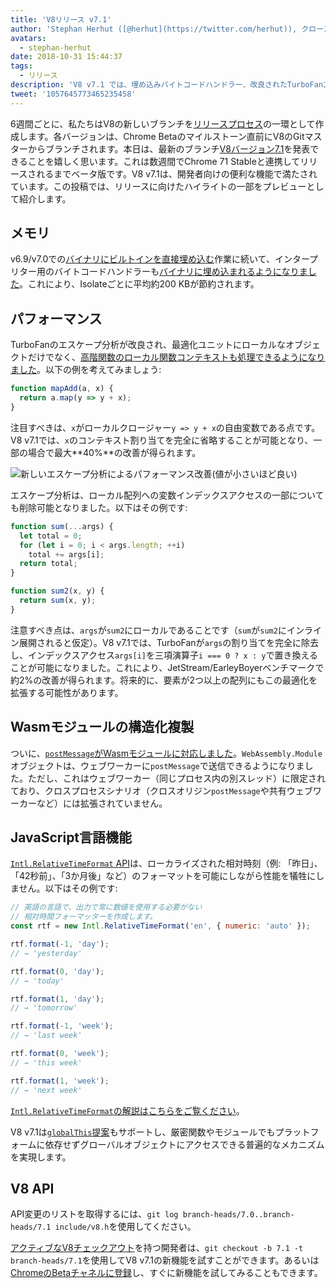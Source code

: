 ```yaml
---
title: 'V8リリース v7.1'
author: 'Stephan Herhut ([@herhut](https://twitter.com/herhut)), クローン作成者のクローン'
avatars:
  - stephan-herhut
date: 2018-10-31 15:44:37
tags:
  - リリース
description: 'V8 v7.1 では、埋め込みバイトコードハンドラー、改良されたTurboFanエスケープ分析、postMessage(wasmModule)、Intl.RelativeTimeFormat、そしてglobalThisが導入されています！'
tweet: '1057645773465235458'
---
```

6週間ごとに、私たちはV8の新しいブランチを[リリースプロセス](/docs/release-process)の一環として作成します。各バージョンは、Chrome Betaのマイルストーン直前にV8のGitマスターからブランチされます。本日は、最新のブランチ[V8バージョン7.1](https://chromium.googlesource.com/v8/v8.git/+log/branch-heads/7.1)を発表できることを嬉しく思います。これは数週間でChrome 71 Stableと連携してリリースされるまでベータ版です。V8 v7.1は、開発者向けの便利な機能で満たされています。この投稿では、リリースに向けたハイライトの一部をプレビューとして紹介します。

<!--truncate-->
## メモリ

v6.9/v7.0での[バイナリにビルトインを直接埋め込む](https://v8.dev/blog/embedded-builtins)作業に続いて、インタープリター用のバイトコードハンドラーも[バイナリに埋め込まれるようになりました](https://bugs.chromium.org/p/v8/issues/detail?id=8068)。これにより、Isolateごとに平均約200 KBが節約されます。

## パフォーマンス

TurboFanのエスケープ分析が改良され、最適化ユニットにローカルなオブジェクトだけでなく、[高階関数のローカル関数コンテキストも処理できるようになりました](https://bit.ly/v8-turbofan-context-sensitive-js-operators)。以下の例を考えてみましょう:

```js
function mapAdd(a, x) {
  return a.map(y => y + x);
}
```

注目すべきは、`x`がローカルクロージャー`y => y + x`の自由変数である点です。V8 v7.1では、`x`のコンテキスト割り当てを完全に省略することが可能となり、一部の場合で最大**40%**の改善が得られます。

![新しいエスケープ分析によるパフォーマンス改善(値が小さいほど良い)](/_img/v8-release-71/improved-escape-analysis.svg)

エスケープ分析は、ローカル配列への変数インデックスアクセスの一部についても削除可能となりました。以下はその例です:

```js
function sum(...args) {
  let total = 0;
  for (let i = 0; i < args.length; ++i)
    total += args[i];
  return total;
}

function sum2(x, y) {
  return sum(x, y);
}
```

注意すべき点は、`args`が`sum2`にローカルであることです（`sum`が`sum2`にインライン展開されると仮定）。V8 v7.1では、TurboFanが`args`の割り当てを完全に除去し、インデックスアクセス`args[i]`を三項演算子`i === 0 ? x : y`で置き換えることが可能になりました。これにより、JetStream/EarleyBoyerベンチマークで約2%の改善が得られます。将来的に、要素が2つ以上の配列にもこの最適化を拡張する可能性があります。

## Wasmモジュールの構造化複製

ついに、[`postMessage`がWasmモジュールに対応しました](https://github.com/WebAssembly/design/pull/1074)。`WebAssembly.Module`オブジェクトは、ウェブワーカーに`postMessage`で送信できるようになりました。ただし、これはウェブワーカー（同じプロセス内の別スレッド）に限定されており、クロスプロセスシナリオ（クロスオリジン`postMessage`や共有ウェブワーカーなど）には拡張されていません。

## JavaScript言語機能

[`Intl.RelativeTimeFormat` API](/features/intl-relativetimeformat)は、ローカライズされた相対時刻（例: 「昨日」、「42秒前」、「3か月後」など）のフォーマットを可能にしながら性能を犠牲にしません。以下はその例です:

```js
// 英語の言語で、出力で常に数値を使用する必要がない
// 相対時間フォーマッターを作成します。
const rtf = new Intl.RelativeTimeFormat('en', { numeric: 'auto' });

rtf.format(-1, 'day');
// → 'yesterday'

rtf.format(0, 'day');
// → 'today'

rtf.format(1, 'day');
// → 'tomorrow'

rtf.format(-1, 'week');
// → 'last week'

rtf.format(0, 'week');
// → 'this week'

rtf.format(1, 'week');
// → 'next week'
```

[`Intl.RelativeTimeFormat`の解説はこちらをご覧ください](/features/intl-relativetimeformat)。

V8 v7.1は[`globalThis`提案](/features/globalthis)もサポートし、厳密関数やモジュールでもプラットフォームに依存せずグローバルオブジェクトにアクセスできる普遍的なメカニズムを実現します。

## V8 API

API変更のリストを取得するには、`git log branch-heads/7.0..branch-heads/7.1 include/v8.h`を使用してください。

[アクティブなV8チェックアウト](/docs/source-code#using-git)を持つ開発者は、`git checkout -b 7.1 -t branch-heads/7.1`を使用してV8 v7.1の新機能を試すことができます。あるいは[ChromeのBetaチャネルに登録](https://www.google.com/chrome/browser/beta.html)し、すぐに新機能を試してみることもできます。

